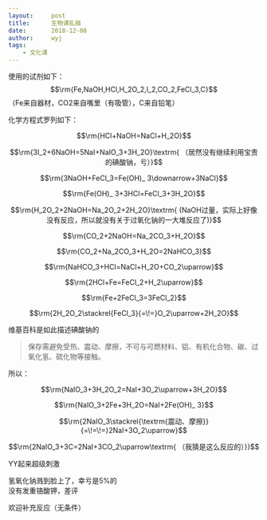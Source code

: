 ```yaml
---
layout:		post
title:		生物课乱搞
date:		2018-12-08
author:		wyj
tags:
    - 文化课
---
```


使用的试剂如下：
$$\rm{Fe,NaOH,HCl,H_2O_2,I_2,CO_2,FeCl_3,C}$$（Fe来自器材，CO2来自嘴里（有吸管），C来自铅笔）

化学方程式罗列如下：

$$\rm{HCl+NaOH=NaCl+H_2O}$$

$$\rm{3I_2+6NaOH=5NaI+NaIO_3+3H_2O}\textrm{ （居然没有继续利用宝贵的碘酸钠，亏）}$$

$$\rm{3NaOH+FeCl_3=Fe(OH)_ 3\downarrow+3NaCl}$$

$$\rm{Fe(OH)_ 3+3HCl=FeCl_3+3H_2O}$$

$$\rm{H_2O_2+2NaOH=Na_2O_2+2H_2O}\textrm{ (NaOH过量，实际上好像没有反应，所以就没有关于过氧化钠的一大堆反应了)}$$

$$\rm{CO_2+2NaOH=Na_2CO_3+H_2O}$$

$$\rm{CO_2+Na_2CO_3+H_2O=2NaHCO_3}$$

$$\rm{NaHCO_3+HCl=NaCl+H_2O+CO_2\uparrow}$$

$$\rm{2HCl+Fe=FeCl_2+H_2\uparrow}$$

$$\rm{Fe+2FeCl_3=3FeCl_2}$$

$$\rm{2H_2O_2\stackrel{FeCl_3}{=\!=}O_2\uparrow+2H_2O}$$

维基百科是如此描述碘酸钠的
> 保存需避免受热、震动、摩擦，不可与可燃材料、铝、有机化合物、碳、过氧化氢、硫化物等接触。

所以：

$$\rm{NaIO_3+3H_2O_2=NaI+3O_2\uparrow+3H_2O}$$

$$\rm{NaIO_3+2Fe+3H_2O=NaI+2Fe(OH)_ 3}$$

$$\rm{2NaIO_3\stackrel{\textrm{震动、摩擦}}{=\!=\!=}2NaI+3O_2\uparrow}$$

$$\rm{2NaIO_3+3C=2NaI+3CO_2\uparrow\textrm{ （我猜是这么反应的）}}$$

YY起来超级刺激

氢氧化钠溅到脸上了，幸亏是5%的  
没有发重铬酸钾，差评

欢迎补充反应（无条件）
